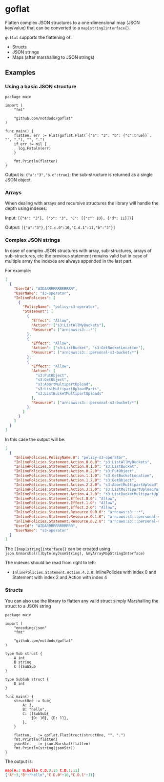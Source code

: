 # goflat

Flatten complex JSON structures to a one-dimensional map (JSON key/value) that can be converted to a `map[string]interface{}`.

`goflat` supports the flattening of:

- Structs
- JSON strings
- Maps (after marshalling to JSON strings)

## Examples

### Using a basic JSON structure

```golang
package main

import (
	"fmt"

	"github.com/notdodo/goflat"
)

func main() {
	flatten, err := Flat(goflat.Flat(`{"a": "3", "b": {"c":true}}`, "", "."), "", ".")
	if err != nil {
      log.Fataln(err)
	}

	fmt.Println(flatten)
}
```

Output is: `{"a":"3","b.c":true}`; the sub-structure is returned as a single JSON object.

### Arrays

When dealing with arrays and recursive structures the library will handle the depth using indexes:

Input: `[{"a": "3"}, {"b": "3", "C": [{"c": 10}, {"d": 11}]}]`

Output: `[{"a":"3"},{"C.c.0":10,"C.d.1":11,"b":"3"}]`

### Complex JSON strings

In case of complex JSON structures with array, sub-structures, arrays of sub-structures, etc the previous statement remains valid but in case of multiple array the indexes are always appended in the last part.

For example:

```json
[
  {
    "UserId": "AIDARRRRRRRRRRRR",
    "UserName": "s3-operator",
    "InlinePolicies": [
      {
        "PolicyName": "policy-s3-operator",
        "Statement": [
          {
            "Effect": "Allow",
            "Action": ["s3:ListAllMyBuckets"],
            "Resource": ["arn:aws:s3:::*"]
          },
          {
            "Effect": "Allow",
            "Action": ["s3:ListBucket", "s3:GetBucketLocation"],
            "Resource": ["arn:aws:s3:::personal-s3-bucket/*"]
          },
          {
            "Effect": "Allow",
            "Action": [
              "s3:PutObject",
              "s3:GetObject",
              "s3:AbortMultipartUpload",
              "s3:ListMultipartUploadParts",
              "s3:ListBucketMultipartUploads"
            ],
            "Resource": ["arn:aws:s3:::personal-s3-bucket/*"]
          }
        ]
      }
    ]
  }
]
```

In this case the output will be:

```json
[
  {
    "InlinePolicies.PolicyName.0": "policy-s3-operator",
    "InlinePolicies.Statement.Action.0.0.0": "s3:ListAllMyBuckets",
    "InlinePolicies.Statement.Action.0.1.0": "s3:ListBucket",
    "InlinePolicies.Statement.Action.0.2.0": "s3:PutObject",
    "InlinePolicies.Statement.Action.1.1.0": "s3:GetBucketLocation",
    "InlinePolicies.Statement.Action.1.2.0": "s3:GetObject",
    "InlinePolicies.Statement.Action.2.2.0": "s3:AbortMultipartUpload",
    "InlinePolicies.Statement.Action.3.2.0": "s3:ListMultipartUploadParts",
    "InlinePolicies.Statement.Action.4.2.0": "s3:ListBucketMultipartUploads",
    "InlinePolicies.Statement.Effect.0.0": "Allow",
    "InlinePolicies.Statement.Effect.1.0": "Allow",
    "InlinePolicies.Statement.Effect.2.0": "Allow",
    "InlinePolicies.Statement.Resource.0.0.0": "arn:aws:s3:::*",
    "InlinePolicies.Statement.Resource.0.1.0": "arn:aws:s3:::personal-s3-bucket/*",
    "InlinePolicies.Statement.Resource.0.2.0": "arn:aws:s3:::personal-s3-bucket/*",
    "UserId": "AIDARRRRRRRRRRRR",
    "UserName": "s3-operator"
  }
]
```

The `[]map[string]interface{}` can be created using `json.Unmarshal([]byte(myJsonString), &myArrayMapStringInterface)`

The indexes should be read from right to left:

- `InlinePolicies.Statement.Action.4.2.0`: InlinePolicies with index 0 and Statement with index 2 and Action with index 4

### Structs

You can also use the library to flatten any valid struct simply Marshalling the struct to a JSON string

```golang
package main

import (
	"encoding/json"
	"fmt"

	"github.com/notdodo/goflat"
)

type Sub struct {
	A int
	B string
	C []SubSub
}

type SubSub struct {
	D int
}

func main() {
	structOne := Sub{
		A: 3,
		B: "hello",
		C: []SubSub{
			{D: 10}, {D: 11},
		},
	}

	flatten, _ := goflat.FlatStruct(structOne, "", ".")
	fmt.Println(flatten)
	jsonStr, _ := json.Marshal(flatten)
	fmt.Println(string(jsonStr))
}
```

The output is:

```json
map[A:3 B:hello C.D.0:10 C.D.1:11]
{"A":3,"B":"hello","C.D.0":10,"C.D.1":11}
```
